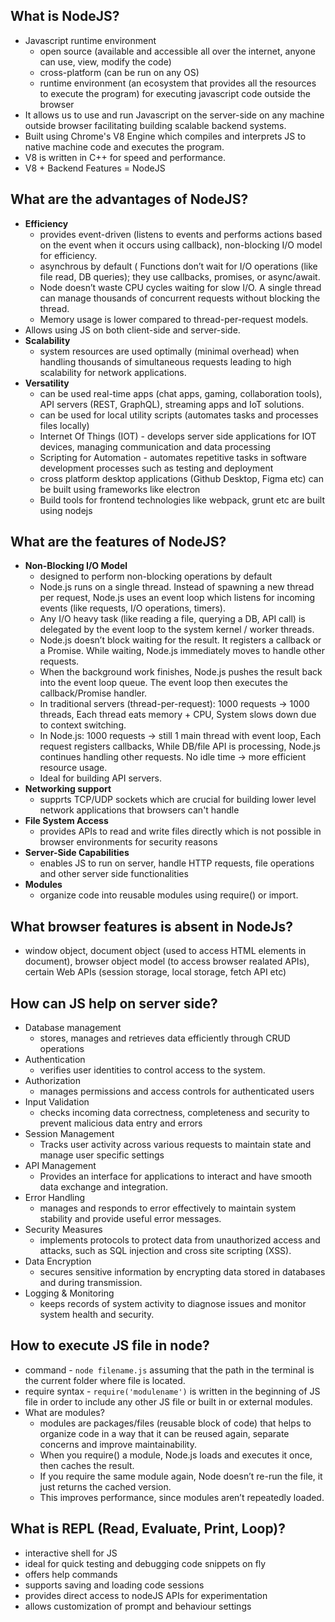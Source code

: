## What is NodeJS?
- Javascript runtime environment
    - open source (available and accessible all over the internet, anyone can use, view, modify the code)
    - cross-platform (can be run on any OS)
    - runtime environment (an ecosystem that provides all the resources to execute the program) for executing javascript code outside the browser
- It allows us to use and run Javascript on the server-side on any machine outside browser facilitating building scalable backend systems.
- Built using Chrome's V8 Engine which compiles and interprets JS to native machine code and executes the program.
- V8 is written in C++ for speed and performance.
- V8 + Backend Features = NodeJS

## What are the advantages of NodeJS?
- **Efficiency**
     - provides event-driven (listens to events and performs actions based on the event when it occurs using callback), non-blocking I/O model for efficiency.
     - asynchrous by default ( Functions don’t wait for I/O operations (like file read, DB queries); they use callbacks, promises, or async/await.
     - Node doesn’t waste CPU cycles waiting for slow I/O. A single thread can manage thousands of concurrent requests without blocking the thread.
     - Memory usage is lower compared to thread-per-request models.
- Allows using JS on both client-side and server-side.
- **Scalability**
   - system resources are used optimally (minimal overhead) when handling thousands of simultaneous requests leading to high scalability for network applications.
- **Versatility**
   - can be used real-time apps (chat apps, gaming, collaboration tools), API servers (REST, GraphQL), streaming apps and IoT solutions.
   - can be used for local utility scripts (automates tasks and processes files locally)
   - Internet Of Things (IOT) - develops server side applications for IOT devices, managing communication and data processing
   - Scripting for Automation - automates repetitive tasks in software development processes such as testing and deployment
   - cross platform desktop applications (Github Desktop, Figma etc) can be built using frameworks like electron
   - Build tools for frontend technologies like webpack, grunt etc are built using nodejs
    
## What are the features of NodeJS?
- **Non-Blocking I/O Model**
    - designed to perform non-blocking operations by default
    - Node.js runs on a single thread. Instead of spawning a new thread per request, Node.js uses an event loop which listens for incoming events (like requests, I/O operations, timers).
    - Any I/O heavy task (like reading a file, querying a DB, API call) is delegated by the event loop to the system kernel / worker threads.
    - Node.js doesn’t block waiting for the result. It registers a callback or a Promise. While waiting, Node.js immediately moves to handle other requests.
    - When the background work finishes, Node.js pushes the result back into the event loop queue. The event loop then executes the callback/Promise handler.
    - In traditional servers (thread-per-request): 1000 requests → 1000 threads, Each thread eats memory + CPU, System slows down due to context switching.
    - In Node.js: 1000 requests → still 1 main thread with event loop, Each request registers callbacks, While DB/file API is processing, Node.js continues handling other requests. No idle time → more efficient resource usage.
    - Ideal for building API servers.
- **Networking support**
    - supprts TCP/UDP sockets which are crucial for building lower level network applications that browsers can't handle
- **File System Access**
    - provides APIs to read and write files directly which is not possible in browser environments for security reasons
- **Server-Side Capabilities**
    - enables JS to run on server, handle HTTP requests, file operations and other server side functionalities
- **Modules**
    - organize code into reusable modules using require() or import.
 
## What browser features is absent in NodeJs?
- window object, document object (used to access HTML elements in document), browser object model (to access browser realated APIs),
  certain Web APIs (session storage, local storage, fetch API etc)

## How can JS help on server side?
- Database management
   - stores, manages and retrieves data efficiently through CRUD operations
- Authentication
   - verifies user identities to control access to the system.
- Authorization
   - manages permissions and access controls for authenticated users
- Input Validation
   - checks incoming data correctness, completeness and security to prevent malicious data entry and errors
- Session Management
   - Tracks user activity across various requests to maintain state and manage user specific settings
- API Management
   - Provides an interface for applications to interact and have smooth data exchange and integration.
- Error Handling
   - manages and responds to error effectively to maintain system stability and provide useful error messages.
- Security Measures
   - implements protocols to protect data from unauthorized access and attacks, such as SQL injection and cross site scripting (XSS).
- Data Encryption
   - secures sensitive information by encrypting data stored in databases and during transmission.
- Logging & Monitoring
   - keeps records of system activity to diagnose issues and monitor system health and security.
 
## How to execute JS file in node?
- command - ```node filename.js``` assuming that the path  in the terminal  is the current folder where file is located.
- require syntax - ```require('modulename')``` is written in the beginning of JS file in order to include any other JS file or built in or external modules.
- What are modules?
    - modules are packages/files (reusable block of code) that helps to organize code in a way that it can be reused again, separate concerns and improve maintainability.
    - When you require() a module, Node.js loads and executes it once, then caches the result.
	- If you require the same module again, Node doesn’t re-run the file, it just returns the cached version.
    - This improves performance, since modules aren’t repeatedly loaded.

## What is REPL (Read, Evaluate, Print, Loop)?
- interactive shell for JS
- ideal for quick testing and debugging code snippets on fly
- offers help commands
- supports saving and loading code sessions
- provides direct access to nodeJS APIs for experimentation
- allows customization of prompt and behaviour settings
 

  
      
